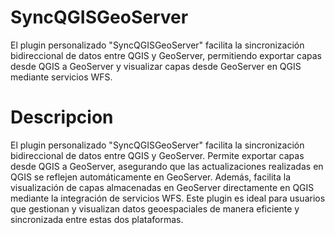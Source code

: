# SyncQGISGeoServer
El plugin personalizado "SyncQGISGeoServer" facilita la sincronización bidireccional de datos entre QGIS y GeoServer, permitiendo exportar capas desde QGIS a GeoServer y visualizar capas desde GeoServer en QGIS mediante servicios WFS.

# Descripcion
El plugin personalizado "SyncQGISGeoServer" facilita la sincronización bidireccional de datos entre QGIS y GeoServer. Permite exportar capas desde QGIS a GeoServer, asegurando que las actualizaciones realizadas en QGIS se reflejen automáticamente en GeoServer. Además, facilita la visualización de capas almacenadas en GeoServer directamente en QGIS mediante la integración de servicios WFS. Este plugin es ideal para usuarios que gestionan y visualizan datos geoespaciales de manera eficiente y sincronizada entre estas dos plataformas.